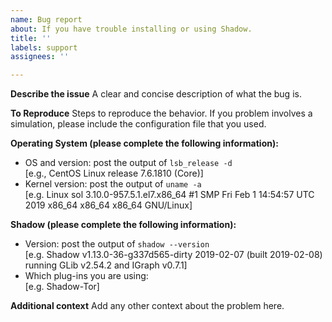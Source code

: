 ```yaml
---
name: Bug report
about: If you have trouble installing or using Shadow.
title: ''
labels: support
assignees: ''

---
```


**Describe the issue**
A clear and concise description of what the bug is.

**To Reproduce**
Steps to reproduce the behavior. If you problem involves a simulation, please include the configuration file that you used.

**Operating System (please complete the following information):**
 - OS and version: post the output of `lsb_release -d`  
[e.g., CentOS Linux release 7.6.1810 (Core)]
 - Kernel version: post the output of `uname -a`  
[e.g. Linux sol 3.10.0-957.5.1.el7.x86_64 #1 SMP Fri Feb 1 14:54:57 UTC 2019 x86_64 x86_64 x86_64 GNU/Linux]

**Shadow (please complete the following information):**
 - Version: post the output of `shadow --version`  
[e.g. Shadow v1.13.0-36-g337d565-dirty 2019-02-07 (built 2019-02-08) running GLib v2.54.2 and IGraph v0.7.1]
 - Which plug-ins you are using:  
[e.g. Shadow-Tor]

**Additional context**
Add any other context about the problem here.
